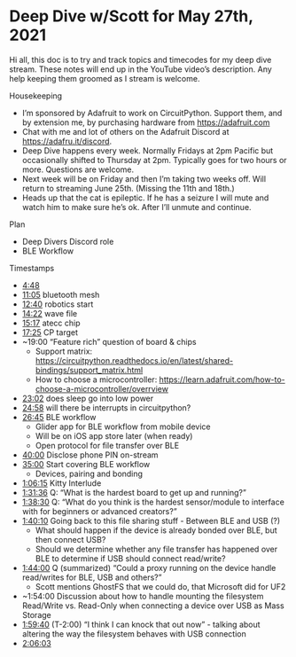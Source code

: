 # Deep Dive w/Scott for May 27th, 2021


Hi all, this doc is to try and track topics and timecodes for my deep dive stream. These notes will end up in the YouTube video’s description. Any help keeping them groomed as I stream is welcome.


Housekeeping
* I’m sponsored by Adafruit to work on CircuitPython. Support them, and by extension me, by purchasing hardware from https://adafruit.com
* Chat with me and lot of others on the Adafruit Discord at https://adafru.it/discord.
* Deep Dive happens every week. Normally Fridays at 2pm Pacific but occasionally shifted to Thursday at 2pm. Typically goes for two hours or more. Questions are welcome.
* Next week will be on Friday and then I’m taking two weeks off. Will return to streaming June 25th. (Missing the 11th and 18th.)
* Heads up that the cat is epileptic. If he has a seizure I will mute and watch him to make sure he’s ok. After I’ll unmute and continue.


Plan
* Deep Divers Discord role
* BLE Workflow


Timestamps
* [4:48](https://www.youtube.com/watch?v=VIDEO_2021_05_27&t=288)
* [11:05](https://www.youtube.com/watch?v=VIDEO_2021_05_27&t=665) bluetooth mesh
* [12:40](https://www.youtube.com/watch?v=VIDEO_2021_05_27&t=760) robotics start
* [14:22](https://www.youtube.com/watch?v=VIDEO_2021_05_27&t=862) wave file
* [15:17](https://www.youtube.com/watch?v=VIDEO_2021_05_27&t=917) atecc chip
* [17:25](https://www.youtube.com/watch?v=VIDEO_2021_05_27&t=1045) CP target
* ~19:00 “Feature rich” question of board & chips
   * Support matrix: https://circuitpython.readthedocs.io/en/latest/shared-bindings/support_matrix.html
   * How to choose a microcontroller: https://learn.adafruit.com/how-to-choose-a-microcontroller/overrview
* [23:02](https://www.youtube.com/watch?v=VIDEO_2021_05_27&t=1382) does sleep go into low power
* [24:58](https://www.youtube.com/watch?v=VIDEO_2021_05_27&t=1498) will there be interrupts in circuitpython?
* [26:45](https://www.youtube.com/watch?v=VIDEO_2021_05_27&t=1605) BLE workflow
   * Glider app for BLE workflow from mobile device
   * Will be on iOS app store later (when ready)
   * Open protocol for file transfer over BLE
* [40:00](https://www.youtube.com/watch?v=VIDEO_2021_05_27&t=2400) Disclose phone PIN on-stream
* [35:00](https://www.youtube.com/watch?v=VIDEO_2021_05_27&t=2100) Start covering BLE workflow
   * Devices, pairing and bonding
* [1:06:15](https://www.youtube.com/watch?v=VIDEO_2021_05_27&t=3975) Kitty Interlude
* [1:31:36](https://www.youtube.com/watch?v=VIDEO_2021_05_27&t=5496) Q: “What is the hardest board to get up and running?”
* [1:38:30](https://www.youtube.com/watch?v=VIDEO_2021_05_27&t=5910) Q: “What do you think is the hardest sensor/module to interface with for beginners or advanced creators?”
* [1:40:10](https://www.youtube.com/watch?v=VIDEO_2021_05_27&t=6010) Going back to this file sharing stuff - Between BLE and USB (?)
   * What should happen if the device is already bonded over BLE, but then connect USB?
   * Should we determine whether any file transfer has happened over BLE to determine if USB should connect read/write?
* [1:44:00](https://www.youtube.com/watch?v=VIDEO_2021_05_27&t=6240) Q (summarized) “Could a proxy running on the device handle read/writes for BLE, USB and others?”
   * Scott mentions GhostFS that we could do, that Microsoft did for UF2
* ~1:54:00 Discussion about how to handle mounting the filesystem Read/Write vs. Read-Only when connecting a device over USB as Mass Storage
* [1:59:40](https://www.youtube.com/watch?v=VIDEO_2021_05_27&t=7180) (T-2:00) “I think I can knock that out now” - talking about altering the way the filesystem behaves with USB connection
* [2:06:03](https://www.youtube.com/watch?v=VIDEO_2021_05_27&t=7563)
